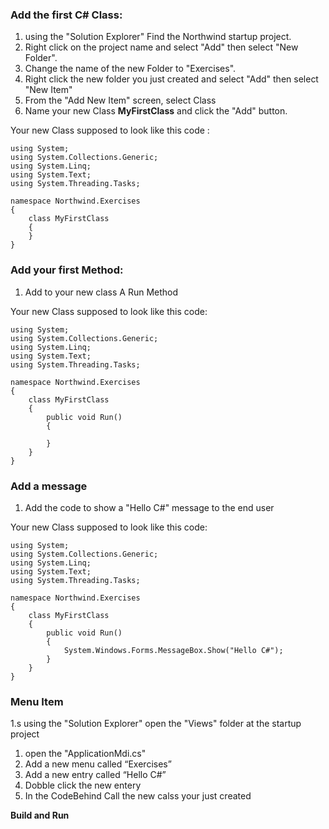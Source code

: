 ### Add the first C# Class:  
1. using the "Solution Explorer" Find the Northwind startup project.
1. Right click on the project name and select "Add" then select "New Folder".
1. Change the name of the new Folder to "Exercises".
1. Right click the new folder you just created and select "Add" then select "New Item"
1. From the "Add New Item" screen, select Class
1. Name your new Class **MyFirstClass** and click the "Add" button.

Your new Class supposed to look like this code :

```csdiff
using System;
using System.Collections.Generic;
using System.Linq;
using System.Text;
using System.Threading.Tasks;

namespace Northwind.Exercises
{
    class MyFirstClass
    {
    }
}
```
### Add your first Method:
1. Add to your new class A Run Method

Your new Class supposed to look like this code:

```csdiff
using System;
using System.Collections.Generic;
using System.Linq;
using System.Text;
using System.Threading.Tasks;

namespace Northwind.Exercises
{
    class MyFirstClass
    {
        public void Run()
        {

        }
    }
}
```

### Add a message
1. Add the code to show a "Hello C#" message to the end user

Your new Class supposed to look like this code:

```csdiff
using System;
using System.Collections.Generic;
using System.Linq;
using System.Text;
using System.Threading.Tasks;

namespace Northwind.Exercises
{
    class MyFirstClass
    {
        public void Run()
        {
            System.Windows.Forms.MessageBox.Show("Hello C#");
        }
    }
}
```
### Menu Item
1.s using the "Solution Explorer" open the "Views" folder at the startup project
1. open the "ApplicationMdi.cs"
1. Add a new menu called “Exercises”
1. Add a new entry called “Hello C#”
1. Dobble click the new entery
1. In the CodeBehind Call the new calss your just created

**Build and Run**
